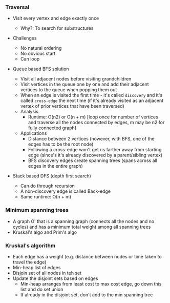 ### Traversal
- Visit every vertex and edge exactly once
    - Why?: To search for substructures
- Challenges
    - No natural ordering
    - No obvious start
    - Can loop
- Queue based BFS solution
    - Visit all adjacent nodes before visiting grandchildren
    - Visit vertices in the queue one by one and add their adjacent vertices to the queue when popping them out 
    - When an edge is visited the first time - it's called `discovery` and it's called `cross-edge` the next time (if it's already visited as an adjacent vertex of prior vertices that have been traversed)
    - Analysis
        - Runtime: O(n2) or O(n + m) [loop once for number of vertices and traverse all the nodes connected by edges, m may be n2 for fully connected graph]
    - Applications
        - Distance between 2 vertices (however, with BFS, one of the edges has to be the root node)
        - Following a cross-edge won't get us farther away from starting edge (since's it's already discovered by a parent/sibling vertex)
        - BFS discovery edges create spanning trees (spans across all edges in the entire graph)

- Stack based DFS (depth first search)
    - Can do through recursion 
    - A non-discovery edge is called Back-edge 
    - Same runtime: O(n + m)

### Minimum spanning trees
- A graph G' that is a spanning graph (connects all the nodes and no cycles) and has a minimum total weight among all spanning trees
- Kruskal's algo and Prim's algo

### Kruskal's algorithm
- Each edge has a weight (e.g. distance between nodes or time taken to travel the edge)
- Min-heap list of edges
- Disjoin set of all nodes in teh set
- Update the disjoint sets based on edges
    - Min-heap arranges from least cost to max cost edge, go down this list and do set union
    - If already in the disjoint set, don't add to the min spanning tree
